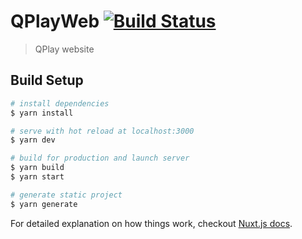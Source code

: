 # QPlayWeb [![Build Status](https://travis-ci.org/dobrac/qplay_frontpage.svg?branch=master)](https://travis-ci.org/dobrac/qplay_frontpage)

> QPlay website

## Build Setup

``` bash
# install dependencies
$ yarn install

# serve with hot reload at localhost:3000
$ yarn dev

# build for production and launch server
$ yarn build
$ yarn start

# generate static project
$ yarn generate
```

For detailed explanation on how things work, checkout [Nuxt.js docs](https://nuxtjs.org).

